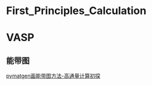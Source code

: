 # First_Principles_Calculation

# VASP

## 能带图

[pymatgen画能带图方法-高通量计算初探](https://blog.shishiruqi.com/2019/05/19/pymatgen-band/)


